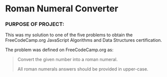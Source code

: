<h1> Roman Numeral Converter </h1>

<h3> PURPOSE OF PROJECT: </h3>

This was my solution to one of the five problems to obtain the FreeCodeCamp.org JavaScript 
Algorithms and Data Structures certification.

The problem was defined on FreeCodeCamp.org as:

> Convert the given number into a roman numeral.
>
> All roman numerals answers should be provided in upper-case.